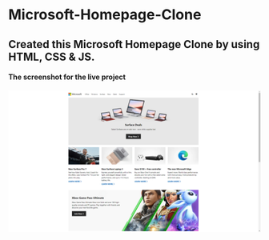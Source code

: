 # Microsoft-Homepage-Clone
Created this Microsoft Homepage Clone by using HTML, CSS &amp; JS.
---
#### The screenshot for the live project
![New](https://github.com/aaryan-manutd/Microsoft-Homepage-Clone/blob/main/Microsoft-homepage-clone.png)
